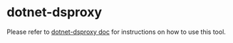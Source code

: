 # dotnet-dsproxy

Please refer to [dotnet-dsproxy doc](../../../documentation/dotnet-dsproxy-instructions.md) for instructions on how to use this tool.